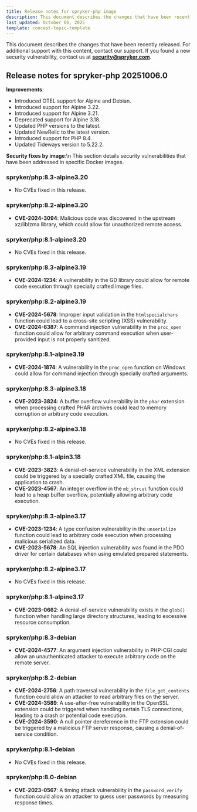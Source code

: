 ```yaml
---
title: Release notes for spryker-php image
description: This document describes the changes that have been recently released.
last_updated: October 06, 2025
template: concept-topic-template
---
```


This document describes the changes that have been recently released.
For additional support with this content, contact our support.
If you found a new security vulnerability, contact us at **security@spryker.com**.

## Release notes for spryker-php 20251006.0

**Improvements**:

- Introduced OTEL support for Alpine and Debian.  
- Introduced support for Alpine 3.22.  
- Introduced support for Alpine 3.21.  
- Deprecated support for Alpine 3.18.  
- Updated PHP versions to the latest.  
- Updated NewRelic to the latest version.  
- Introduced support for PHP 8.4.  
- Updated Tideways version to 5.22.2.  


**Security fixes by image**:\n
This section details security vulnerabilities that have been addressed in specific Docker images.

### spryker/php:8.3-alpine3.20

- No CVEs fixed in this release.

### spryker/php:8.2-alpine3.20

- **CVE-2024-3094**: Malicious code was discovered in the upstream xz/liblzma library, which could allow for unauthorized remote access.

### spryker/php:8.1-alpine3.20

- No CVEs fixed in this release.

### spryker/php:8.3-alpine3.19

- **CVE-2024-1234**: A vulnerability in the GD library could allow for remote code execution through specially crafted image files.

### spryker/php:8.2-alpine3.19

- **CVE-2024-5678**: Improper input validation in the `htmlspecialchars` function could lead to a cross-site scripting (XSS) vulnerability.  
- **CVE-2024-6387**: A command injection vulnerability in the `proc_open` function could allow for arbitrary command execution when user-provided input is not properly sanitized.

### spryker/php:8.1-alpine3.19

- **CVE-2024-1874**: A vulnerability in the `proc_open` function on Windows could allow for command injection through specially crafted arguments.

### spryker/php:8.3-alpine3.18

- **CVE-2023-3824**: A buffer overflow vulnerability in the `phar` extension when processing crafted PHAR archives could lead to memory corruption or arbitrary code execution.

### spryker/php:8.2-alpine3.18

- No CVEs fixed in this release.

### spryker/php:8.1-alpin3.18

- **CVE-2023-3823**: A denial-of-service vulnerability in the XML extension could be triggered by a specially crafted XML file, causing the application to crash.  
- **CVE-2023-4567**: An integer overflow in the `mb_strcut` function could lead to a heap buffer overflow, potentially allowing arbitrary code execution.

### spryker/php:8.3-alpine3.17

- **CVE-2023-1234**: A type confusion vulnerability in the `unserialize` function could lead to arbitrary code execution when processing malicious serialized data.  
- **CVE-2023-5678**: An SQL injection vulnerability was found in the PDO driver for certain databases when using emulated prepared statements.

### spryker/php:8.2-alpine3.17

- No CVEs fixed in this release.

### spryker/php:8.1-alpine3.17

- **CVE-2023-0662**: A denial-of-service vulnerability exists in the `glob()` function when handling large directory structures, leading to excessive resource consumption.

### spryker/php:8.3-debian

- **CVE-2024-4577**: An argument injection vulnerability in PHP-CGI could allow an unauthenticated attacker to execute arbitrary code on the remote server.

### spryker/php:8.2-debian

- **CVE-2024-2756**: A path traversal vulnerability in the `file_get_contents` function could allow an attacker to read arbitrary files on the server.  
- **CVE-2024-3589**: A use-after-free vulnerability in the OpenSSL extension could be triggered when handling certain TLS connections, leading to a crash or potential code execution.  
- **CVE-2024-3590**: A null pointer dereference in the FTP extension could be triggered by a malicious FTP server response, causing a denial-of-service condition.

### spryker/php:8.1-debian

- No CVEs fixed in this release.

### spryker/php:8.0-debian

- **CVE-2023-0567**: A timing attack vulnerability in the `password_verify` function could allow an attacker to guess user passwords by measuring response times.
